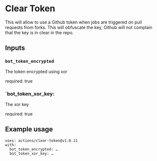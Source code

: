 


# Clear Token

This will allow to use a Github token when jobs are triggered on pull requests from forks. 
This will obfuscate the key, Github will not complain that the key is in clear in the repo.

## Inputs

### `bot_token_encrypted`

The token encrypted using xor

required: true

### `bot_token_xor_key:

The xor key

required: true

## Example usage

```
uses: actions/clear-token@v1.0.11
with:
  bot_token_encrypted: …
  bot_token_xor_key: …
```
